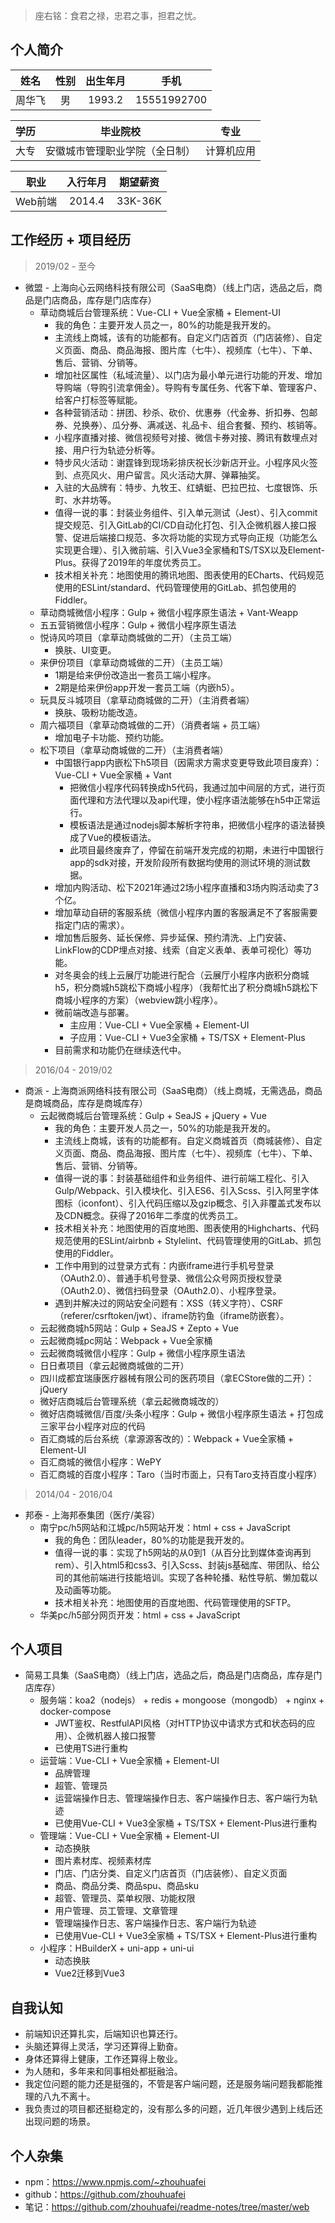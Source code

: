 > 座右铭：食君之禄，忠君之事，担君之忧。

## 个人简介
| 姓名 | 性别 | 出生年月 | 手机 |
| :---: | :---: | :---: | :---: |
| 周华飞 | 男 | 1993.2 | 15551992700 |

| 学历 | 毕业院校 | 专业 |
| :---: | :---: | :---: |
| 大专 | 安徽城市管理职业学院（全日制） | 计算机应用 |

| 职业 | 入行年月 | 期望薪资 |
| :---: | :---: | :---: |
| Web前端 | 2014.4 | 33K-36K |

## 工作经历 + 项目经历
> 2019/02 - 至今
* 微盟 - 上海向心云网络科技有限公司（SaaS电商）（线上门店，选品之后，商品是门店商品，库存是门店库存）
  - 草动商城后台管理系统：Vue-CLI + Vue全家桶 + Element-UI
    - 我的角色：主要开发人员之一，80%的功能是我开发的。
    - 主流线上商城，该有的功能都有。自定义门店首页（门店装修）、自定义页面、商品、商品海报、图片库（七牛）、视频库（七牛）、下单、售后、营销、分销等。
    - 增加社区属性（私域流量）、以门店为最小单元进行功能的开发、增加导购端（导购引流拿佣金）。导购有专属任务、代客下单、管理客户、给客户打标签等赋能。
    - 各种营销活动：拼团、秒杀、砍价、优惠券（代金券、折扣券、包邮券、兑换券）、瓜分券、满减送、礼品卡、组合套餐、预约、核销等。
    - 小程序直播对接、微信视频号对接、微信卡券对接、腾讯有数埋点对接、用户行为轨迹分析等。
    - 特步风火活动：谢霆锋到现场彩排庆祝长沙新店开业。小程序风火签到、点亮风火、用户留言。风火活动大屏、弹幕抽奖。
    - 入驻的大品牌有：特步、九牧王、红蜻蜓、巴拉巴拉、七度银饰、乐町、水井坊等。
    - 值得一说的事：封装业务组件、引入单元测试（Jest）、引入commit提交规范、引入GitLab的CI/CD自动化打包、引入企微机器人接口报警、促进后端接口规范、多次将功能的实现方式导向正规（功能怎么实现更合理）、引入微前端、引入Vue3全家桶和TS/TSX以及Element-Plus。获得了2019年的年度优秀员工。
    - 技术相关补充：地图使用的腾讯地图、图表使用的ECharts、代码规范使用的ESLint/standard、代码管理使用的GitLab、抓包使用的Fiddler。
  - 草动商城微信小程序：Gulp + 微信小程序原生语法 + Vant-Weapp
  - 五五营销微信小程序：Gulp + 微信小程序原生语法
  - 悦诗风吟项目（拿草动商城做的二开）（主员工端）
    - 换肤、UI变更。
  - 来伊份项目（拿草动商城做的二开）（主员工端）
    - 1期是给来伊份改造出一套员工端小程序。
    - 2期是给来伊份app开发一套员工端（内嵌h5）。
  - 玩具反斗城项目（拿草动商城做的二开）（主消费者端）
    - 换肤、吸粉功能改造。
  - 周六福项目（拿草动商城做的二开）（消费者端 + 员工端）
    - 增加电子卡功能、预约功能。
  - 松下项目（拿草动商城做的二开）（主消费者端）
    - 中国银行app内嵌松下h5项目（因需求方需求变更导致此项目废弃）：Vue-CLI + Vue全家桶 + Vant
      - 把微信小程序代码转换成h5代码，我通过加中间层的方式，进行页面代理和方法代理以及api代理，使小程序语法能够在h5中正常运行。
      - 模板语法是通过nodejs脚本解析字符串，把微信小程序的语法替换成了Vue的模板语法。
      - 此项目最终废弃了，停留在前端开发完成的初期，未进行中国银行app的sdk对接，开发阶段所有数据均使用的测试环境的测试数据。
    - 增加内购活动、松下2021年通过2场小程序直播和3场内购活动卖了3个亿。
    - 增加草动自研的客服系统（微信小程序内置的客服满足不了客服需要指定门店的需求）。
    - 增加售后服务、延长保修、异步延保、预约清洗、上门安装、LinkFlow的CDP埋点对接、线索（自定义表单、表单可视化）等功能。
    - 对冬奥会的线上云展厅功能进行配合（云展厅小程序内嵌积分商城h5，积分商城h5跳松下商城小程序）（我帮忙出了积分商城h5跳松下商城小程序的方案）（webview跳小程序）。
    - 微前端改造与部署。
      - 主应用：Vue-CLI + Vue全家桶 + Element-UI
      - 子应用：Vue-CLI + Vue3全家桶 + TS/TSX + Element-Plus
    - 目前需求和功能仍在继续迭代中。
> 2016/04 - 2019/02
* 商派 - 上海商派网络科技有限公司（SaaS电商）（线上商城，无需选品，商品是商城商品，库存是商城库存）
  - 云起微商城后台管理系统：Gulp + SeaJS + jQuery + Vue
    - 我的角色：主要开发人员之一，50%的功能是我开发的。
    - 主流线上商城，该有的功能都有。自定义商城首页（商城装修）、自定义页面、商品、商品海报、图片库（七牛）、视频库（七牛）、下单、售后、营销、分销等。
    - 值得一说的事：封装基础组件和业务组件、进行前端工程化、引入Gulp/Webpack、引入模块化、引入ES6、引入Scss、引入阿里字体图标（iconfont）、引入代码压缩以及gzip概念、引入非覆盖式发布以及CDN概念。获得了2016年二季度的优秀员工。
    - 技术相关补充：地图使用的百度地图、图表使用的Highcharts、代码规范使用的ESLint/airbnb + Stylelint、代码管理使用的GitLab、抓包使用的Fiddler。
    - 工作中用到的过登录方式有：内嵌iframe进行手机号登录（OAuth2.0）、普通手机号登录、微信公众号网页授权登录（OAuth2.0）、微信扫码登录（OAuth2.0）、小程序登录。
    - 遇到并解决过的网站安全问题有：XSS（转义字符）、CSRF（referer/csrftoken/jwt）、iframe防钓鱼（iframe防嵌套）。
  - 云起微商城h5网站：Gulp + SeaJS + Zepto + Vue
  - 云起微商城pc网站：Webpack + Vue全家桶
  - 云起微商城微信小程序：Gulp + 微信小程序原生语法
  - 日日煮项目（拿云起微商城做的二开）
  - 四川成都宜瑞康医疗器械有限公司的医药项目（拿ECStore做的二开）：jQuery
  - 微好店商城后台管理系统（拿云起微商城改的）
  - 微好店商城微信/百度/头条小程序：Gulp + 微信小程序原生语法 + 打包成三家平台小程序对应的代码
  - 百汇商城的后台系统（拿源源客改的）：Webpack + Vue全家桶 + Element-UI
  - 百汇商城的微信小程序：WePY
  - 百汇商城的百度小程序：Taro（当时市面上，只有Taro支持百度小程序）
> 2014/04 - 2016/04
* 邦泰 - 上海邦泰集团（医疗/美容）
  - 南宁pc/h5网站和江城pc/h5网站开发：html + css + JavaScript
    - 我的角色：团队leader，80%的功能是我开发的。
    - 值得一说的事：实现了h5网站的从0到1（从百分比到媒体查询再到rem）、引入html5和css3、引入Scss、封装js基础库、带团队、给公司的其他前端进行技能培训。实现了各种轮播、粘性导航、懒加载以及动画等功能。
    - 技术相关补充：地图使用的百度地图、代码管理使用的SFTP。
  - 华美pc/h5部分网页开发：html + css + JavaScript

## 个人项目
* 简易工具集（SaaS电商）（线上门店，选品之后，商品是门店商品，库存是门店库存）
  - 服务端：koa2（nodejs） + redis + mongoose（mongodb） + nginx + docker-compose
    - JWT鉴权、RestfulAPI风格（对HTTP协议中请求方式和状态码的应用）、企微机器人接口报警
    - 已使用TS进行重构
  - 运营端：Vue-CLI + Vue全家桶 + Element-UI
    - 品牌管理
    - 超管、管理员
    - 运营端操作日志、管理端操作日志、客户端操作日志、客户端行为轨迹
    - 已使用Vue-CLI + Vue3全家桶 + TS/TSX + Element-Plus进行重构
  - 管理端：Vue-CLI + Vue全家桶 + Element-UI
    - 动态换肤
    - 图片素材库、视频素材库
    - 门店、门店分类、自定义门店首页（门店装修）、自定义页面
    - 商品、商品分类、商品spu、商品sku
    - 超管、管理员、菜单权限、功能权限
    - 用户管理、员工管理、文章管理
    - 管理端操作日志、客户端操作日志、客户端行为轨迹
    - 已使用Vue-CLI + Vue3全家桶 + TS/TSX + Element-Plus进行重构
  - 小程序：HBuilderX + uni-app + uni-ui
    - 动态换肤
    - Vue2迁移到Vue3

## 自我认知
* 前端知识还算扎实，后端知识也算还行。
* 头脑还算得上灵活，学习还算得上勤奋。
* 身体还算得上健康，工作还算得上敬业。
* 为人随和，多年来和同事相处都挺融洽。
* 我定位问题的能力还是挺强的，不管是客户端问题，还是服务端问题我都能推理的八九不离十。
* 我负责过的项目都还挺稳定的，没有那么多的问题，近几年很少遇到上线后还出现问题的场景。

## 个人杂集
* npm：https://www.npmjs.com/~zhouhuafei
* github：https://github.com/zhouhuafei
* 笔记：https://github.com/zhouhuafei/readme-notes/tree/master/web
